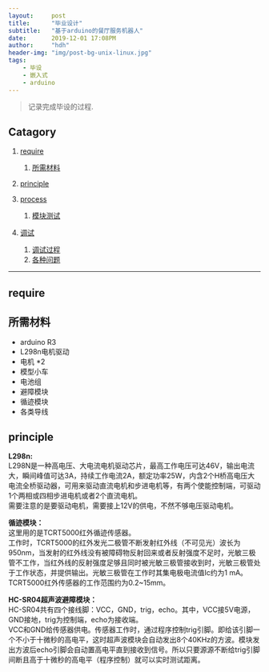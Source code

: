 ```yaml
---
layout:     post
title:      "毕业设计"
subtitle:   "基于arduino的餐厅服务机器人"
date:       2019-12-01 17:08PM
author:     "hdh"
header-img: "img/post-bg-unix-linux.jpg"
tags:
    - 毕设
    - 嵌入式
    - arduino
---
```


> 记录完成毕设的过程.


## Catagory

1. [require](#require)   
	1. [所需材料](#所需材料)
2. [principle](#principle)
	
3. [process](#process)
	1. [模块测试](#s模块测试)
	
4. [调试](#调试)
	1. [调试过程](#调试过程)
	2. [各种问题](#各种问题)
	
---
	
## require  

## 所需材料
-  arduino R3  
-  L298n电机驱动  
-  电机 *2  
-  模型小车 
-  电池组  
-  避障模块
-  循迹模块  
-  各类导线  

## principle  
**L298n:**   
L298N是一种高电压、大电流电机驱动芯片，最高工作电压可达46V，输出电流大，瞬间峰值可达3A，持续工作电流2A，额定功率25W，内含2个H桥高电压大电流全桥驱动器，可用来驱动直流电机和步进电机等，有两个使能控制端，可驱动1个两相或四相步进电机或者2个直流电机。  
需要注意的是要驱动电机，需要接上12V的供电，不然不够电压驱动电机。  

**循迹模块：**  
这里用的是TCRT5000红外循迹传感器。  
工作时，TCRT5000的红外发光二极管不断发射红外线（不可见光）波长为950nm，当发射的红外线没有被障碍物反射回来或者反射强度不足时，光敏三极管不工作，当红外线的反射强度足够且同时被光敏三极管接收到时，光敏三极管处于工作状态，并提供输出。光敏三极管在工作时其集电极电流值Ic约为1 mA。TCRT5000红外传感器的工作范围约为0.2~15mm。  

**HC-SR04超声波避障模块：**  
HC-SR04共有四个接线脚：VCC，GND，trig，echo。其中，VCC接5V电源，GND接地，trig为控制端，echo为接收端。    
VCC和GND给传感器供电。传感器工作时，通过程序控制trig引脚。即给该引脚一个不小于十微秒的高电平，这时超声波模块会自动发出8个40KHz的方波。模块发出方波后echo引脚会自动置高电平直到接收到信号。所以只要源源不断给trig引脚间断且高于十微秒的高电平（程序控制）就可以实时测试距离。
